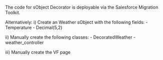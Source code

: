 The code for sObject Decorator is deployable via the Salesforce Migration Toolkit.

Alternatively:
i) Create an Weather sObject with the following fields:
	- Temperature - Decimal(5,2)

ii) Manually create the following classes:
	- DecoratedWeather
	- weather_controller
	
iii) Manually create the VF page